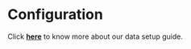 # Configuration

Click [**here**](https://core.digit.org/guides/data-setup-guide) to know more about our data setup guide.
